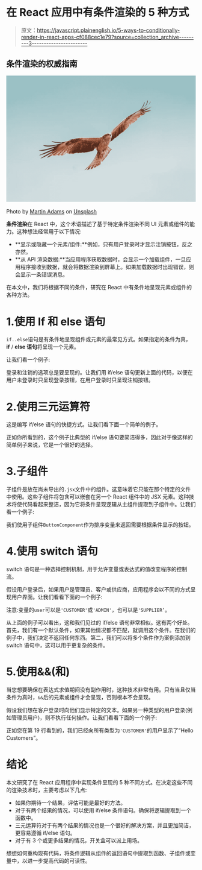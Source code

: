 # 在 React 应用中有条件渲染的 5 种方式

> 原文：<https://javascript.plainenglish.io/5-ways-to-conditionally-render-in-react-apps-cf088cec1e79?source=collection_archive---------3----------------------->

## 条件渲染的权威指南

![](img/c1c5bef0f438d2a1876cdb58d4912caa.png)

Photo by [Martin Adams](https://unsplash.com/@martinadams?utm_source=unsplash&utm_medium=referral&utm_content=creditCopyText) on [Unsplash](https://unsplash.com/s/photos/hide-seek?utm_source=unsplash&utm_medium=referral&utm_content=creditCopyText)

**条件渲染**在 React 中，这个术语描述了基于特定条件渲染不同 UI 元素或组件的能力。这种想法经常用于以下情况:

*   **显示或隐藏一个元素/组件:**例如，只有用户登录时才显示注销按钮，反之亦然。
*   **从 API 渲染数据:**当应用程序获取数据时，会显示一个加载组件，一旦应用程序接收到数据，就会将数据渲染到屏幕上。如果加载数据时出现错误，则会显示一条错误消息。

在本文中，我们将根据不同的条件，研究在 React 中有条件地呈现元素或组件的各种方法。

# 1.使用 If 和 else 语句

`if..else`语句是有条件地呈现组件或元素的最常见方式。如果指定的条件为真， **if** / **else 语句**将呈现一个元素。

让我们看一个例子:

登录和注销的选项总是要呈现的。让我们用 if/else 语句更新上面的代码，以便在用户未登录时只呈现登录按钮，在用户登录时只呈现注销按钮。

# 2.使用三元运算符

这是编写 if/else 语句的快捷方式。让我们看下面一个简单的例子。

正如你所看到的，这个例子比典型的 if/else 语句要简洁得多，因此对于像这样的简单例子来说，它是一个很好的选择。

# 3.子组件

子组件是放在尚未导出的`.jsx`文件中的组件。这意味着它只能在那个特定的文件中使用。这些子组件将包含可以嵌套在另一个 React 组件中的 JSX 元素。这种技术将使代码看起来整洁，因为它将条件呈现逻辑从主组件提取到子组件中。让我们看一个例子:

我们使用子组件`ButtonComponent`作为排序变量来返回需要根据条件显示的按钮。

# 4.使用 switch 语句

switch 语句是一种选择控制机制，用于允许变量或表达式的值改变程序的控制流。

假设用户登录后，如果用户是管理员、客户或供应商，应用程序会以不同的方式呈现用户界面。让我们看看下面的一个例子:

注意:变量的`user`可以是`'CUSTOMER'`或`'ADMIN'`，也可以是`'SUPPLIER’`。

从上面的例子可以看出，这和我们见过的 if/else 语句非常相似。这有两个好处。首先，我们有一个默认条件，如果其他情况都不匹配，就调用这个条件。在我们的例子中，我们决定不返回任何东西。第二，我们可以将多个条件作为案例添加到 switch 语句中，这可以用于更复杂的条件。

# 5.使用&&(和)

当您想要确保在表达式求值期间没有副作用时，这种技术非常有用。只有当且仅当条件为真时，`&&`后的元素或组件才会呈现，否则根本不会呈现。

假设我们想在客户登录时向他们显示特定的文本。如果另一种类型的用户登录(例如管理员用户)，则不执行任何操作。让我们看看下面的一个例子:

正如您在第 19 行看到的，我们已经向所有类型为`'CUSTOMER'`的用户显示了“Hello Customers”。

# 结论

本文研究了在 React 应用程序中实现条件呈现的 5 种不同方式。在决定这些不同的渲染技术时，主要考虑以下几点:

*   如果你期待一个结果，评估可能是最好的方法。
*   对于有两个结果的情况，可以使用 if/else 条件语句。确保将逻辑提取到一个函数中。
*   三元运算符对于有两个结果的情况也是一个很好的解决方案，并且更加简洁，更容易遵循 if/else 语句。
*   对于有 3 个或更多结果的情况，开关盒可以派上用场。

想想如何重构现有代码，将条件逻辑从组件的返回语句中提取到函数、子组件或变量中，以进一步提高代码的可读性。